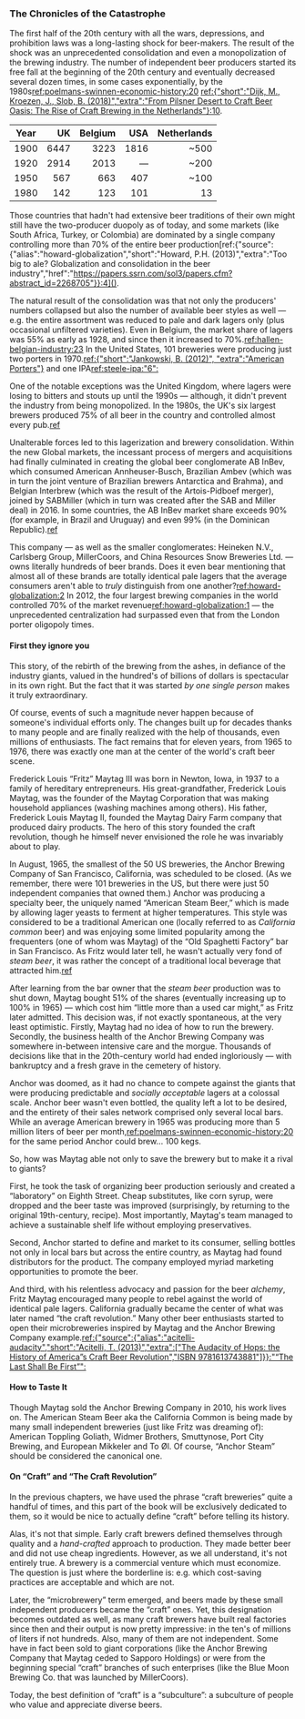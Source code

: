 ### The Chronicles of the Catastrophe

The first half of the 20th century with all the wars, depressions, and prohibition laws was a long-lasting shock for beer-makers. The result of the shock was an unprecedented consolidation and even a monopolization of the brewing industry. The number of independent beer producers started its free fall at the beginning of the 20th century and eventually decreased several dozen times, in some cases exponentially, by the 1980s[ref:poelmans-swinnen-economic-history:20]() [ref:{"short":"Dijk, M., Kroezen, J., Slob, B. (2018)","extra":"From Pilsner Desert to Craft Beer Oasis: The Rise of Craft Brewing in the Netherlands"}:10](https://www.researchgate.net/publication/321947981_From_Pilsner_Desert_to_Craft_Beer_Oasis_The_Rise_of_Craft_Brewing_in_the_Netherlands).

| Year   | UK | Belgium | USA | Netherlands |
|:-----:|------:|------:|------:|--------:|
| 1900  | 6447  | 3223  | 1816  | ~500 |
| 1920  | 2914  | 2013  | —     | ~200 |
| 1950  | 567   | 663   | 407   | ~100 |
| 1980  | 142   | 123   | 101   | 13   |

Those countries that hadn't had extensive beer traditions of their own might still have the two-producer duopoly as of today, and some markets (like South Africa, Turkey, or Colombia) are dominated by a single company controlling more than 70% of the entire beer production[ref:{"source":{"alias":"howard-globalization","short":"Howard, P.H. (2013)","extra":"Too big to ale? Globalization and consolidation in the beer industry","href":"https://papers.ssrn.com/sol3/papers.cfm?abstract_id=2268705"}}:4]().

The natural result of the consolidation was that not only the producers' numbers collapsed but also the number of available beer styles as well — e.g. the entire assortment was reduced to pale and dark lagers only (plus occasional unfiltered varieties). Even in Belgium, the market share of lagers was 55% as early as 1928, and since then it increased to 70%.[ref:hallen-belgian-industry:23]() In the United States, 101 breweries were producing just two porters in 1970.[ref:{"short":"Jankowski, B. (2012)", "extra":"American Porters"}](https://www.morebeer.com/articles/american_porters) and one IPA[ref:steele-ipa:"6":]()

One of the notable exceptions was the United Kingdom, where lagers were losing to bitters and stouts up until the 1990s — although, it didn't prevent the industry from being monopolized. In the 1980s, the UK's six largest brewers produced 75% of all beer in the country and controlled almost every pub.[ref](https://publications.parliament.uk/pa/cm200405/cmselect/cmtrdind/128/12805.htm)

Unalterable forces led to this lagerization and brewery consolidation. Within the new Global markets, the incessant process of mergers and acquisitions had finally culminated in creating the global beer conglomerate AB InBev, which consumed American Annheuser-Busch, Brazilian Ambev (which was in turn the joint venture of Brazilian brewers Antarctica and Brahma), and Belgian Interbrew (which was the result of the Artois-Pidboef merger), joined by SABMiller (which in turn was created after the SAB and Miller deal) in 2016. In some countries, the AB InBev market share exceeds 90% (for example, in Brazil and Uruguay) and even 99% (in the Dominican Republic).[ref](https://www.nbwa.org/resources/look-inside-global-beer-market)

This company — as well as the smaller conglomerates: Heineken N.V., Carlsberg Group, MillerCoors, and China Resources Snow Breweries Ltd. — owns literally hundreds of beer brands. Does it even bear mentioning that almost all of these brands are totally identical pale lagers that the average consumers aren't able to *truly* distinguish from one another?[ref:howard-globalization:2]() In 2012, the four largest brewing companies in the world controlled 70% of the market revenue[ref:howard-globalization:1]() — the unprecedented centralization had surpassed even that from the London porter oligopoly times.

#### First they ignore you

This story, of the rebirth of the brewing from the ashes, in defiance of the industry giants, valued in the hundred's of billions of dollars is spectacular in its own right. But the fact that it was started *by one single person* makes it truly extraordinary.

Of course, events of such a magnitude never happen because of someone's individual efforts only. The changes built up for decades thanks to many people and are finally realized with the help of thousands, even millions of enthusiasts. The fact remains that for eleven years, from 1965 to 1976, there was exactly one man at the center of the world's craft beer scene.

Frederick Louis “Fritz” Maytag III was born in Newton, Iowa, in 1937 to a family of hereditary entrepreneurs. His great-grandfather, Frederick Louis Maytag, was the founder of the Maytag Corporation that was making household appliances (washing machines among others). His father, Frederick Louis Maytag II, founded the Maytag Dairy Farm company that produced dairy products. The hero of this story founded the craft revolution, though he himself never envisioned the role he was invariably about to play.

In August, 1965, the smallest of the 50 US breweries, the Anchor Brewing Company of San Francisco, California, was scheduled to be closed. (As we remember, there were 101 breweries in the US, but there were just 50 independent companies that owned them.) Anchor was producing a specialty beer, the uniquely named “American Steam Beer,” which is made by allowing lager yeasts to ferment at higher temperatures. This style was considered to be a traditional American one (locally referred to as *California common* beer) and was enjoying some limited popularity among the frequenters (one of whom was Maytag) of the “Old Spaghetti Factory” bar in San Francisco. As Fritz would later tell, he wasn't actually very fond of *steam beer*, it was rather the concept of a traditional local beverage that attracted him.[ref](https://www.latimes.com/archives/la-xpm-1996-03-10-tm-45141-story.html)

After learning from the bar owner that the *steam beer* production was to shut down, Maytag bought 51% of the shares (eventually increasing up to 100% in 1965) — which cost him “little more than a used car might,” as Fritz later admitted. This decision was, if not exactly spontaneous, at the very least optimistic. Firstly, Maytag had no idea of how to run the brewery. Secondly, the business health of the Anchor Brewing Company was somewhere in-between intensive care and the morgue. Thousands of decisions like that in the 20th-century world had ended ingloriously — with bankruptcy and a fresh grave in the cemetery of history.

Anchor was doomed, as it had no chance to compete against the giants that were producing predictable and *socially acceptable* lagers at a colossal scale. Anchor beer wasn't even bottled, the quality left a lot to be desired, and the entirety of their sales network comprised only several local bars. While an average American brewery in 1965 was producing more than 5 million liters of beer per month,[ref:poelmans-swinnen-economic-history:20]() for the same period Anchor could brew… 100 kegs.

So, how was Maytag able not only to save the brewery but to make it a rival to giants?

First, he took the task of organizing beer production seriously and created a “laboratory” on Eighth Street. Cheap substitutes, like corn syrup, were dropped and the beer taste was improved (surprisingly, by returning to the original 19th-century, recipe). Most importantly, Maytag's team managed to achieve a sustainable shelf life without employing preservatives.

Second, Anchor started to define and market to its consumer, selling bottles not only in local bars but across the entire country, as Maytag had found distributors for the product. The company employed myriad marketing opportunities to promote the beer.

And third, with his relentless advocacy and passion for the beer *alchemy*, Fritz Maytag encouraged many people to rebel against the world of identical pale lagers. California gradually became the center of what was later named “the craft revolution.” Many other beer enthusiasts started to open their microbreweries inspired by Maytag and the Anchor Brewing Company example.[ref:{"source":{"alias":"acitelli-audacity","short":"Acitelli, T. (2013)","extra":["The Audacity of Hops: the History of America”s Craft Beer Revolution","ISBN 9781613743881"]}}:"“The Last Shall Be First”":]()

#### How to Taste It

Though Maytag sold the Anchor Brewing Company in 2010, his work lives on. The American Steam Beer aka the California Common is being made by many small independent breweries (just like Fritz was dreaming of): American Toppling Goliath, Widmer Brothers, Smuttynose, Port City Brewing, and European Mikkeler and To Øl. Of course, “Anchor Steam” should be considered the canonical one.

#### On “Craft” and “The Craft Revolution”

In the previous chapters, we have used the phrase “craft breweries” quite a handful of times, and this part of the book will be exclusively dedicated to them, so it would be nice to actually define “craft” before telling its history.

Alas, it's not that simple. Early craft brewers defined themselves through quality and a *hand-crafted* approach to production. They made better beer and did not use cheap ingredients. However, as we all understand, it's not entirely true. A brewery is a commercial venture which must economize. The question is just where the borderline is: e.g. which cost-saving practices are acceptable and which are not.

Later, the “microbrewery” term emerged, and beers made by these small independent producers became the “craft” ones. Yet, this designation becomes outdated as well, as many craft brewers have built real factories since then and their output is now pretty impressive: in the ten's of millions of liters if not hundreds. Also, many of them are not independent. Some have in fact been sold to giant corporations (like the Anchor Brewing Company that Maytag ceded to Sapporo Holdings) or were from the beginning special “craft” branches of such enterprises (like the Blue Moon Brewing Co. that was launched by MillerCoors).

Today, the best definition of “craft” is a “subculture”: a subculture of people who value and appreciate diverse beers.